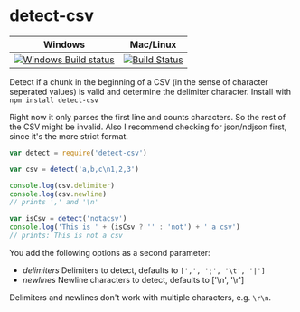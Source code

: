 # detect-csv
Windows | Mac/Linux
------- | ---------
[![Windows Build status](http://img.shields.io/appveyor/ci/finnp/detect-csv.svg)](https://ci.appveyor.com/project/finnp/detect-csv/branch/master) | [![Build Status](https://travis-ci.org/finnp/detect-csv.svg?branch=master)](https://travis-ci.org/finnp/detect-csv)

Detect if a chunk in the beginning of a CSV (in the sense of character seperated values)
is valid and determine the delimiter character. Install with `npm install detect-csv`

Right now it only parses the first line and counts characters.
So the rest of the CSV might be invalid. Also I recommend checking for json/ndjson first,
since it's the more strict format.

```js
var detect = require('detect-csv')

var csv = detect('a,b,c\n1,2,3')

console.log(csv.delimiter)
console.log(csv.newline)
// prints ',' and '\n'

var isCsv = detect('notacsv')
console.log('This is ' + (isCsv ? '' : 'not') + ' a csv') 
// prints: This is not a csv
```

You add the following options as a second parameter:
* *delimiters* Delimiters to detect, defaults to `[',', ';', '\t', '|']`
* *newlines* Newline characters to detect, defaults to ['\n', '\r']

Delimiters and newlines don't work with multiple characters, e.g. `\r\n`.